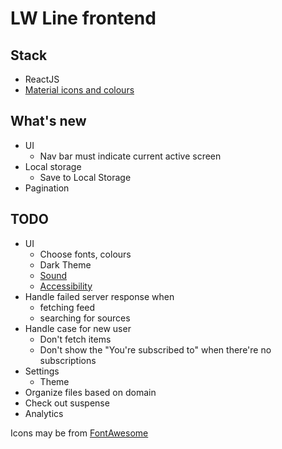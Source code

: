 # LW Line frontend


## Stack
- ReactJS
- [Material icons and colours](material.io)


## What's new
- UI
    - Nav bar must indicate current active screen
- Local storage
    - Save to Local Storage
- Pagination

## TODO
- UI
    - Choose fonts, colours
    - Dark Theme
    - [Sound](https://material.io/design/sound/applying-sound-to-ui.html)
    - [Accessibility](https://material.io/design/usability/accessibility.html#)
- Handle failed server response when
    - fetching feed
    - searching for sources
- Handle case for new user
    - Don't fetch items
    - Don't show the "You're subscribed to" when there're no subscriptions
- Settings
    - Theme
- Organize files based on domain
- Check out suspense
- Analytics



Icons may be from [FontAwesome](https://fontawesome.com/license)